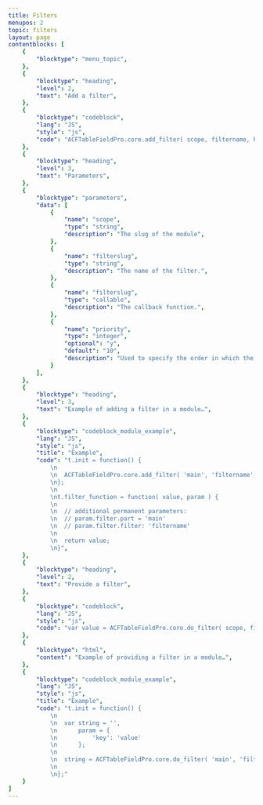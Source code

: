 ```yaml
---
title: Filters
menupos: 2
topic: filters
layout: page
contentblocks: [
	{
		"blocktype": "menu_topic",
	},
	{
		"blocktype": "heading",
		"level": 2,
		"text": "Add a filter",
	},
	{
		"blocktype": "codeblock",
		"lang": "JS",
		"style": "js",
		"code": "ACFTableFieldPro.core.add_filter( scope, filtername, handler, priority );",
	},
	{
		"blocktype": "heading",
		"level": 3,
		"text": "Parameters",
	},
	{
		"blocktype": "parameters",
		"data": [
			{
				"name": "scope",
				"type": "string",
				"description": "The slug of the module",
			},
			{
				"name": "filterslug",
				"type": "string",
				"description": "The name of the filter.",
			},
			{
				"name": "filterslug",
				"type": "callable",
				"description": "The callback function.",
			},
			{
				"name": "priority",
				"type": "integer",
				"optional": "y",
				"default": "10",
				"description": "Used to specify the order in which the functions associated with a particular action are executed. Lower numbers correspond with earlier execution, and functions with the same priority are executed in the order in which they were added.",
			}
		],
	},
	{
		"blocktype": "heading",
		"level": 3,
		"text": "Example of adding a filter in a module…",
	},
	{
		"blocktype": "codeblock_module_example",
		"lang": "JS",
		"style": "js",
		"title": "Example",
		"code": "t.init = function() {
			\n
			\n	ACFTableFieldPro.core.add_filter( 'main', 'filtername', t.filter_function, 20 );
			\n};
			\n
			\nt.filter_function = function( value, param ) {
			\n
			\n	// additional permanent parameters:
			\n	// param.filter.part = 'main'
			\n	// param.filter.filter: 'filtername'
			\n
			\n	return value;
			\n}",
	},
	{
		"blocktype": "heading",
		"level": 2,
		"text": "Provide a filter",
	},
	{
		"blocktype": "codeblock",
		"lang": "JS",
		"style": "js",
		"code": "var value = ACFTableFieldPro.core.do_filter( scope, filtername, value, param );",
	},
	{
		"blocktype": "html",
		"content": "Example of providing a filter in a module…",
	},
	{
		"blocktype": "codeblock_module_example",
		"lang": "JS",
		"style": "js",
		"title": "Example",
		"code": "t.init = function() {
			\n
			\n	var string = '',
			\n		param = {
			\n			'key': 'value'
			\n		};
			\n
			\n	string = ACFTableFieldPro.core.do_filter( 'main', 'filter_string', string, param );
			\n
			\n};"
	}
]
---
```

